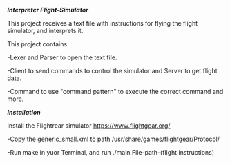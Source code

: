 ***Interpreter Flight-Simulator***


This project receives a text file with instructions for flying the flight simulator, and interprets it.

This project contains

-Lexer and Parser to open the text file.

-Client to send commands to control the simulator and Server to get flight data.

-Command to use "command pattern" to execute the correct command and more.

***Installation***

Install the Flightrear simulator https://www.flightgear.org/

-Copy the generic_small.xml to path /usr/share/games/flightgear/Protocol/

-Run make in yuor Terminal, and run ./main File-path-(flight instructions)
